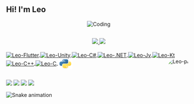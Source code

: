   ## Hi! I'm Leo

<div align="center">
  <img align="center" alt="Coding" src="https://i.pinimg.com/originals/53/ad/0c/53ad0cc3373bbe0ea51dd878241952c6.gif">
</div> 

  ## 
  
<div align="center">
  <a href="https://github.com/leowvazd">
  <img height="180em" src="https://github-readme-stats.vercel.app/api?username=leowvazd&show_icons=true&theme=vision-friendly-dark&include_all_commits=true&count_private=true"/>
  <img height="180em" src="https://github-readme-stats.vercel.app/api/top-langs/?username=leowvazd&layout=compact&langs_count=7&theme=vision-friendly-dark"/>
</div>
  
<div style="display: inline_block"><br>
  <img align="center" alt="Leo-Flutter" height="30" width="40" src="https://cdn.jsdelivr.net/gh/devicons/devicon/icons/flutter/flutter-original.svg">
  <img align="center" alt="Leo-Unity" height="30" width="40" src="https://cdn.jsdelivr.net/gh/devicons/devicon/icons/unity/unity-original.svg">
  <img align="center" alt="Leo-C#" height="30" width="40" src="https://cdn.jsdelivr.net/gh/devicons/devicon/icons/csharp/csharp-original.svg">
  <img align="center" alt="Leo-.NET" height="30" width="40" src="https://cdn.jsdelivr.net/gh/devicons/devicon/icons/dot-net/dot-net-plain.svg">
  <img align="center" alt="Leo-Jv" height="30" width="40" src="https://cdn.jsdelivr.net/gh/devicons/devicon/icons/java/java-plain.svg">
  <img align="center" alt="Leo-Kt" height="30" width="40" src="https://cdn.jsdelivr.net/gh/devicons/devicon/icons/kotlin/kotlin-original.svg">
  <img align="center" alt="Leo-C++" height="30" width="40" src="https://cdn.jsdelivr.net/gh/devicons/devicon/icons/cplusplus/cplusplus-original.svg">
  <img align="center" alt="Leo-C" height="30" width="40" src="https://cdn.jsdelivr.net/gh/devicons/devicon/icons/c/c-original.svg">
  <img align="center" alt="Leo-Py" height="30" width="40" src="https://raw.githubusercontent.com/devicons/devicon/master/icons/python/python-original.svg">
  <img align="right" alt="Leo-pic" height="150" style="border-radius:50px;"src="https://c.tenor.com/0a0B6buLFhgAAAAC/robotchicken-nerd.gif">

</div>
  
  ## 
  
<div>
    <a href="https://www.instagram.com/vaz.aonde/" target="_blank"><img src="https://img.shields.io/badge/-Instagram-%23E4405F?style=for-the-badge&logo=instagram&logoColor=white" target="_blank"></a>
    <a href="https://www.linkedin.com/in/leonardo-vaz-5a4185208/" target="_blank"><img src="https://img.shields.io/badge/-LinkedIn-%230077B5?style=for-the-badge&logo=linkedin&logoColor=white" target="_blank"></a>
    <a href="https://discord.com/users/207097644332482560" target="_blank"><img src="https://img.shields.io/badge/Discord-7289DA?style=for-the-badge&logo=discord&logoColor=white" target="_blank"></a> 
    <a href = "mailto:leonardovazlourenco@gmail.com"><img src="https://img.shields.io/badge/-Gmail-%23333?style=for-the-badge&logo=gmail&logoColor=white" target="_blank"></a>
  
  ![Snake animation](https://github.com/leowvazd/leowvazd/blob/output/github-contribution-grid-snake.svg)
 
</div>
